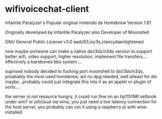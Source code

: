 # wifivoicechat-client
Infantile Paralyzer's Popular original nintendo ds Homebrew
Version 1.61

Originally developed by Infantile Paralyzer also Developer of Moonshell


GNU General Public License v3.0
aadz93,ioy3s,clancydaenlightened


now maybe someone can make a native dsi/3ds/n3ds version to support better wifi, video support, higher resolution,  implement file transfers.... effectively a barebones bbs system....


suprised nobody decided to fucking port moonshell to dsi/3ds/n3ds, proabably the most used homebrew, wit no dpg needed, well atleast for dsi maybe...probably could just integrate this into it as an applet or plugin of sorts....

the server is not resource hungry, it could run fine on an hp1151NR netbook under win7 or jolicloud via wine, you just need a low latency connection for the host server, you probably can run it using a raspberry pi with wine installed
